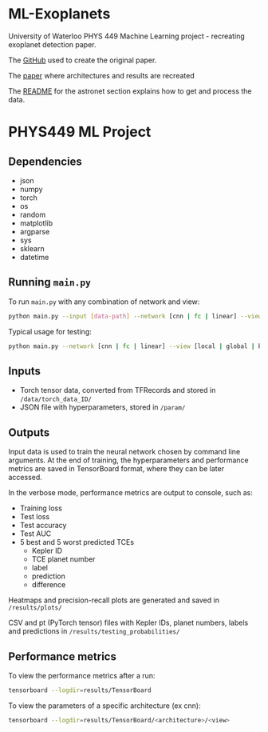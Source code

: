 # ML-Exoplanets
University of Waterloo PHYS 449 Machine Learning project - recreating exoplanet detection paper.

The [GitHub](https://github.com/cshallue/exoplanet-ml) used to create the original paper.

The [paper](https://arxiv.org/abs/1712.05044) where architectures and results are recreated

The [README](https://github.com/cshallue/exoplanet-ml/tree/master/exoplanet-ml/astronet) for the astronet section explains how to get and process the data. 

# PHYS449 ML Project

## Dependencies

- json
- numpy
- torch
- os
- random
- matplotlib
- argparse
- sys
- sklearn
- datetime

## Running `main.py`

To run `main.py` with any combination of network and view:

```sh
python main.py --input [data-path] --network [cnn | fc | linear] --view [local | global | both] --user [user] --param [network]_[view].json --result results/ -v [0 | 1]
```

Typical usage for testing: 
```sh
python main.py --network [cnn | fc | linear] --view [local | global | both] --user [s | d | w | a]
```

## Inputs
- Torch tensor data, converted from TFRecords and stored in ```/data/torch_data_ID/```
- JSON file with hyperparameters, stored in ```/param/```

## Outputs
Input data is used to train the neural network chosen by command line arguments.
At the end of training, the hyperparameters and performance metrics are saved in TensorBoard format,
where they can be later accessed.

In the verbose mode, performance metrics are output to console, such as:
- Training loss
- Test loss
- Test accuracy
- Test AUC
- 5 best and 5 worst predicted TCEs
  - Kepler ID
  - TCE planet number
  - label
  - prediction
  - difference

Heatmaps and precision-recall plots are generated and saved in ```/results/plots/```

CSV and pt (PyTorch tensor) files with Kepler IDs, planet numbers, labels and predictions in ```/results/testing_probabilities/```

## Performance metrics
To view the performance metrics after a run:
```sh
tensorboard --logdir=results/TensorBoard
```

To view the parameters of a specific architecture (ex cnn):

```sh
tensorboard --logdir=results/TensorBoard/<architecture>/<view>
```